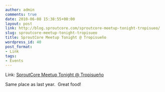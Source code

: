 ```yaml
---
author: admin
comments: true
date: 2010-06-08 15:38:55+00:00
layout: post
link: http://blog.sproutcore.com/sproutcore-meetup-tonight-tropisueo/
slug: sproutcore-meetup-tonight-tropisueo
title: SproutCore Meetup Tonight @ Tropisueño
wordpress_id: 40
post_format:
- Link
tags:
- Events
---
```


Link: [SproutCore Meetup Tonight @ Tropisueño](http://www.yelp.com/biz/tropisueno-san-francisco)

		

Same place as last year.  Great food!
